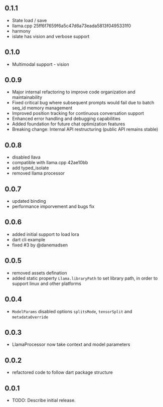 ## 0.1.1
* State load / save
* llama.cpp 25ff6f7659f6a5c47d6a73eada5813f0495331f0
* harmony
* islate has vision and verbose support 

## 0.1.0
* Multimodal support - vision

## 0.0.9
* Major internal refactoring to improve code organization and maintainability
* Fixed critical bug where subsequent prompts would fail due to batch seq_id memory management
* Improved position tracking for continuous conversation support
* Enhanced error handling and debugging capabilities
* Added foundation for future chat optimization features
* Breaking change: Internal API restructuring (public API remains stable)

## 0.0.8
* disabled llava
* compatible with llama.cpp 42ae10bb
* add typed_isolate
* removed llama processor

## 0.0.7
* updated binding
* performance imporvement and bugs fix

## 0.0.6

* added initial support to load lora
* dart cli example
* fixed #3 by @danemadsen

## 0.0.5

* removed assets defination
* added static property `Llama.libraryPath` to set library path, in order to support linux and other platforms

## 0.0.4

* `ModelParams` disabled options `splitsMode`, `tensorSplit` and `metadataOverride`

## 0.0.3

* LlamaProcessor now take context and model parameters

## 0.0.2

* refactored code to follow dart package structure

## 0.0.1

* TODO: Describe initial release.
